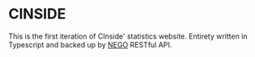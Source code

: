 # CINSIDE

This is the first iteration of CInside' statistics website.
Entirety written in Typescript and backed up by [NEGO](https://github.com/InsideCI/nego) RESTful API.
